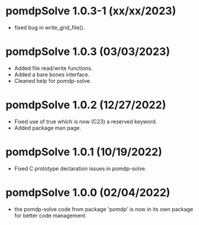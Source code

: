 # pomdpSolve 1.0.3-1 (xx/xx/2023)
* fixed bug in write_grid_file().


# pomdpSolve 1.0.3 (03/03/2023)

* Added file read/write functions.
* Added a bare bones interface.
* Cleaned help for pomdp-solve.

# pomdpSolve 1.0.2 (12/27/2022)

* Fixed use of true which is now (C23) a reserved keyword.
* Added package man page.

# pomdpSolve 1.0.1 (10/19/2022)

* Fixed C prototype declaration issues in pomdp-solve.

# pomdpSolve 1.0.0 (02/04/2022)

* the pomdp-solve code from package 'pomdp' is now in its own package for better code management.
